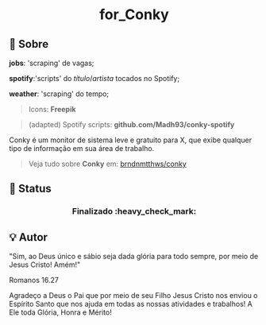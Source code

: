 <h1 align="center">
        for_Conky
</h1>

## :memo: Sobre

**jobs**: 'scraping' de vagas;

**spotify**:'scripts' do *título*/*artista* tocados no Spotify;

**weather**: 'scraping' do tempo;

> Icons: **Freepik**

> (adapted) Spotify scripts: **github.com/Madh93/conky-spotify**

Conky é um monitor de sistema leve e gratuito para X, que exibe qualquer tipo de informação em sua área de trabalho.

> Veja tudo sobre **Conky** em: [brndnmtthws/conky](https://github.com/brndnmtthws/conky)

## :mag_right: Status

<h3 align="center"> 
	Finalizado :heavy_check_mark:
</h3>

## :bulb: Autor

"Sim, ao Deus único e sábio seja dada glória para todo sempre, por meio de Jesus Cristo! Amém!"

Romanos 16.27


Agradeço a Deus o Pai que por meio de seu Filho Jesus Cristo nos enviou o Espírito Santo que nos ajuda em todas as nossas atividades e trabalhos!
A Ele toda Glória, Honra e Mérito!
